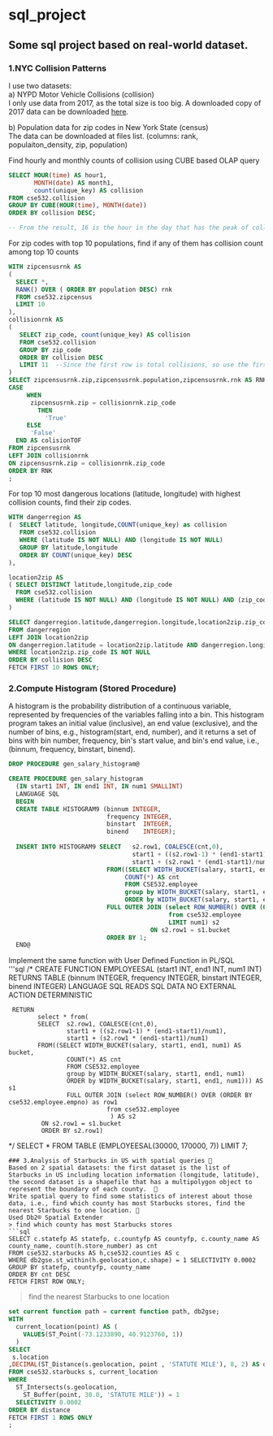 # sql_project
## Some sql project based on real-world dataset.


### 1.NYC Collision Patterns  
I use two datasets:  
a) NYPD Motor Vehicle Collisions (collision)  
I only use data from 2017, as the total size is too big. A downloaded copy of 2017 data can be downloaded [here](https://data.cityofnewyork.us/Public-Safety/NYPD-Motor-Vehicle-Collisions-Crashes/h9gi-nx95).   

b) Population data for zip codes in New York State (census)  
The data can be downloaded at files list. (columns: rank, populaiton_density, zip, population)

Find hourly and monthly counts of collision using CUBE based OLAP query 
```sql
SELECT HOUR(time) AS hour1, 
       MONTH(date) AS month1, 
	   count(unique_key) AS collision
FROM cse532.collision
GROUP BY CUBE(HOUR(time), MONTH(date))
ORDER BY collision DESC;

-- From the result, 16 is the hour in the day that has the peak of collision(16973).
```

For zip codes with top 10 populations, find if any of them has collision count among top 10 counts
```sql
WITH zipcensusrnk AS 
(
  SELECT *, 
  RANK() OVER ( ORDER BY population DESC) rnk
  FROM cse532.zipcensus
  LIMIT 10
),
collisionrnk AS
(
   SELECT zip_code, count(unique_key) AS collision
   FROM cse532.collision
   GROUP BY zip_code
   ORDER BY collision DESC
   LIMIT 11  --Since the first row is total collisions, so use the first 11 row here.
)
SELECT zipcensusrnk.zip,zipcensusrnk.population,zipcensusrnk.rnk AS RNK,
CASE
     WHEN
      zipcensusrnk.zip = collisionrnk.zip_code
        THEN
          'True'
     ELSE
      'False'
  END AS colisionTOF
FROM zipcensusrnk
LEFT JOIN collisionrnk
ON zipcensusrnk.zip = collisionrnk.zip_code
ORDER BY RNK
;
```

For top 10 most dangerous locations (latitude, longitude) with highest collision counts, find their zip codes.  
```sql
WITH dangerregion AS
(  SELECT latitude, longitude,COUNT(unique_key) as collision
   FROM cse532.collision
   WHERE (latitude IS NOT NULL) AND (longitude IS NOT NULL)
   GROUP BY latitude,longitude
   ORDER BY COUNT(unique_key) DESC
),

location2zip AS
( SELECT DISTINCT latitude,longitude,zip_code
  FROM cse532.collision
  WHERE (latitude IS NOT NULL) AND (longitude IS NOT NULL) AND (zip_code IS NOT NULL) AND (latitude <>0) AND (longitude <>0)
)

SELECT dangerregion.latitude,dangerregion.longitude,location2zip.zip_code,dangerregion.collision as collision
FROM dangerregion
LEFT JOIN location2zip
ON dangerregion.latitude = location2zip.latitude AND dangerregion.longitude = location2zip.longitude
WHERE location2zip.zip_code IS NOT NULL
ORDER BY collision DESC
FETCH FIRST 10 ROWS ONLY;
```

### 2.Compute Histogram (Stored Procedure)  
A histogram is the probability distribution of a continuous variable, represented by frequencies of the variables falling into a bin. This histogram program takes an initial value (inclusive), an end value (exclusive), and the number of bins, e.g., histogram(start, end, number), and it returns a set of bins with bin number, frequency, bin's start value, and bin's end value, i.e., (binnum, frequency, binstart, binend).
```sql
DROP PROCEDURE gen_salary_histogram@

CREATE PROCEDURE gen_salary_histogram
  (IN start1 INT, IN end1 INT, IN num1 SMALLINT)
  LANGUAGE SQL
  BEGIN
  CREATE TABLE HISTOGRAM9 (binnum INTEGER, 
                           frequency INTEGER, 
                           binstart  INTEGER,
                           binend    INTEGER);
  
  INSERT INTO HISTOGRAM9 SELECT   s2.row1, COALESCE(cnt,0), 
                                  start1 + ((s2.row1-1) * (end1-start1)/num1),
                                  start1 + (s2.row1 * (end1-start1)/num1)
                           FROM((SELECT WIDTH_BUCKET(salary, start1, end1, num1) AS bucket, 
                                COUNT(*) AS cnt
                                FROM CSE532.employee
                                group by WIDTH_BUCKET(salary, start1, end1, num1)
                                ORDER by WIDTH_BUCKET(salary, start1, end1, num1))) AS s1
                           FULL OUTER JOIN (select ROW_NUMBER() OVER (ORDER BY empno) as row1
                                            from cse532.employee
                                            LIMIT num1) s2
                                       ON s2.row1 = s1.bucket
                           ORDER BY 1;            
  END@
```
Implement the same function with User Defined Function in PL/SQL  
'''sql
/*
CREATE FUNCTION EMPLOYEESAL (start1 INT, end1 INT, num1 INT)
     RETURNS TABLE (binnum INTEGER, 
                    frequency INTEGER, 
                    binstart  INTEGER,
                    binend    INTEGER)
     LANGUAGE SQL
     READS SQL DATA
     NO EXTERNAL ACTION
     DETERMINISTIC

     RETURN
            select * from(
			SELECT  s2.row1, COALESCE(cnt,0), 
                    start1 + ((s2.row1-1) * (end1-start1)/num1),
                    start1 + (s2.row1 * (end1-start1)/num1)
            FROM((SELECT WIDTH_BUCKET(salary, start1, end1, num1) AS bucket, 
                    COUNT(*) AS cnt
                    FROM CSE532.employee
                    group by WIDTH_BUCKET(salary, start1, end1, num1)
                    ORDER by WIDTH_BUCKET(salary, start1, end1, num1))) AS s1
                    FULL OUTER JOIN (select ROW_NUMBER() OVER (ORDER BY cse532.employee.empno) as row1
                               from cse532.employee
                                ) AS s2
             ON s2.row1 = s1.bucket
             ORDER BY s2.row1)

*/
SELECT * FROM TABLE (EMPLOYEESAL(30000, 170000, 7)) LIMIT 7;
```
### 3.Analysis of Starbucks in US with spatial queries  
Based on 2 spatial datasets: the first dataset is the list of Starbucks in US including location information (longitude, latitude), the second dataset is a shapefile that has a multipolygon object to represent the boundary of each county.   
Write spatial query to find some statistics of interest about those data, i.e., find which county has most Starbucks stores, find the nearest Starbucks to one location.  
Used Db2® Spatial Extender   
> find which county has most Starbucks stores
```sql
SELECT c.statefp AS statefp, c.countyfp AS countyfp, c.county_name AS county_name, count(h.store_number) as cnt
FROM cse532.starbucks AS h,cse532.counties AS c
WHERE db2gse.st_within(h.geolocation,c.shape) = 1 SELECTIVITY 0.0002
GROUP BY statefp, countyfp, county_name
ORDER BY cnt DESC
FETCH FIRST ROW ONLY;
```
> find the nearest Starbucks to one location
```sql
set current function path = current function path, db2gse;
WITH
  current_location(point) AS (
    VALUES(ST_Point(-73.1233890, 40.9123760, 1))
  )
SELECT
 s.location
,DECIMAL(ST_Distance(s.geolocation, point , 'STATUTE MILE'), 8, 2) AS distance
FROM cse532.starbucks s, current_location
WHERE
  ST_Intersects(s.geolocation,
    ST_Buffer(point, 30.0, 'STATUTE MILE')) = 1
  SELECTIVITY 0.0002
ORDER BY distance
FETCH FIRST 1 ROWS ONLY
;
```
